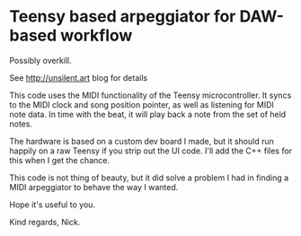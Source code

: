# Teensy based arpeggiator for DAW-based workflow
Possibly overkill.

See http://unsilent.art blog for details

This code uses the MIDI functionality of the Teensy microcontroller. It syncs to the MIDI clock and song position pointer, as well as listening for MIDI note data. In time with the beat, it will play back a note from the set of held notes. 

The hardware is based on a custom dev board I made, but it should run happily on a raw Teensy if you strip out the UI code. I'll add the C++ files for this when I get the chance.

This code is not thing of beauty, but it did solve a problem I had in finding a MIDI arpeggiator to behave the way I wanted.

Hope it's useful to you.

Kind regards,
Nick.
